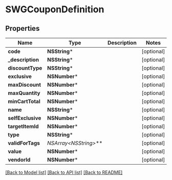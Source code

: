 # SWGCouponDefinition

## Properties
Name | Type | Description | Notes
------------ | ------------- | ------------- | -------------
**code** | **NSString*** |  | [optional] 
**_description** | **NSString*** |  | [optional] 
**discountType** | **NSString*** |  | [optional] 
**exclusive** | **NSNumber*** |  | [optional] 
**maxDiscount** | **NSNumber*** |  | [optional] 
**maxQuantity** | **NSNumber*** |  | [optional] 
**minCartTotal** | **NSNumber*** |  | [optional] 
**name** | **NSString*** |  | [optional] 
**selfExclusive** | **NSNumber*** |  | [optional] 
**targetItemId** | **NSNumber*** |  | [optional] 
**type** | **NSString*** |  | [optional] 
**validForTags** | **NSArray&lt;NSString*&gt;*** |  | [optional] 
**value** | **NSNumber*** |  | [optional] 
**vendorId** | **NSNumber*** |  | [optional] 

[[Back to Model list]](../README.md#documentation-for-models) [[Back to API list]](../README.md#documentation-for-api-endpoints) [[Back to README]](../README.md)


